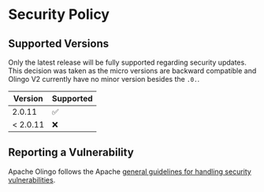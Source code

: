 # Security Policy

## Supported Versions

Only the latest release will be fully supported regarding security updates.
This decision was taken as the micro versions are backward compatible and Olingo V2 currently have no minor version besides the `.0.`.

| Version | Supported          |
| ------- | ------------------ |
| 2.0.11   | :white_check_mark: |
| < 2.0.11   | :x:                |

## Reporting a Vulnerability

Apache Olingo follows the Apache
[general guidelines for handling security vulnerabilities](http://www.apache.org/security/committers.html).
